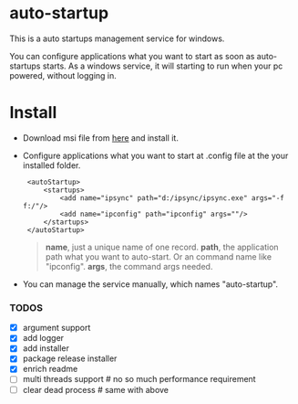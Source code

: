 # auto-startup
This is a auto startups management service for windows.

You can configure applications what you want to start as soon as auto-startups starts.
As a windows service, it will starting to run when your pc powered, without logging in.

# Install
- Download msi file from [here](https://github.com/NeilQ/auto-startup/releases) and install it.
- Configure applications what you want to start at .config file at the your installed folder.
    ```
     <autoStartup>
         <startups>
             <add name="ipsync" path="d:/ipsync/ipsync.exe" args="-f f:/"/>
             <add name="ipconfig" path="ipconfig" args=""/>
         </startups>
     </autoStartup>
    ```
    > **name**, just a unique name of one record.
    > **path**, the application path what you want to auto-start. Or an command name like "ipconfig".
    > **args**, the command args needed.

- You can manage the service manually, which names "auto-startup".



### TODOS
- [x] argument support 
- [x] add logger
- [x] add installer
- [x] package release installer
- [x] enrich readme
- [ ] multi threads support  # no so much performance requirement
- [ ] clear dead process    # same with above
